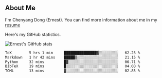 ## About Me

I'm Chenyang Dong (Ernest). You can find more information about me in my [resume](https://github.com/ernestDong/resume)

Here's my GitHub statistics.

![Ernest's GitHub stats](https://github-readme-stats.vercel.app/api?username=ErnestDong&show_icons=true?count_private=true)

<!--START_SECTION:waka-->

```txt
TeX        5 hrs 1 min     ███████████████▓░░░░░░░░░   62.23 %
Markdown   1 hr 42 mins    █████▒░░░░░░░░░░░░░░░░░░░   21.15 %
Python     32 mins         █▓░░░░░░░░░░░░░░░░░░░░░░░   06.71 %
BibTeX     19 mins         █░░░░░░░░░░░░░░░░░░░░░░░░   04.08 %
TOML       13 mins         ▓░░░░░░░░░░░░░░░░░░░░░░░░   02.85 %
```

<!--END_SECTION:waka-->
